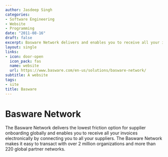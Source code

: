 ```yaml
---
author: Jasdeep Singh
categories:
- Software Engineering
- Website
- Programming
date: "2011-08-16"
draft: false
excerpt: Basware Network delivers and enables you to receive all your invoices electronically by connecting you to all your suppliers
layout: single
links:
- icon: door-open
  icon_pack: fas
  name: website
  url: https://www.basware.com/en-us/solutions/basware-network/
subtitle: A website
tags:
- site
title: Basware
---
```


# Basware Network 
The Basware Network delivers the lowest friction option for supplier onboarding globally and enables you to receive all your invoices electronically by connecting you to all your suppliers. The Basware Network makes it easy to transact with over 2 million organizations and more than 220 global partner networks.
